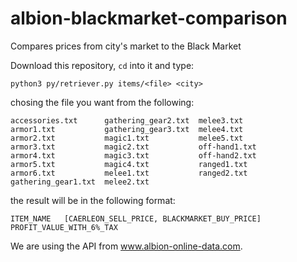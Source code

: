 # albion-blackmarket-comparison
Compares prices from city's market to the Black Market

Download this repository, `cd` into it and type:

``
python3 py/retriever.py items/<file> <city>
``

chosing the file you want from the following:

```
accessories.txt      gathering_gear2.txt  melee3.txt
armor1.txt           gathering_gear3.txt  melee4.txt
armor2.txt           magic1.txt           melee5.txt
armor3.txt           magic2.txt           off-hand1.txt
armor4.txt           magic3.txt           off-hand2.txt
armor5.txt           magic4.txt           ranged1.txt
armor6.txt           melee1.txt           ranged2.txt
gathering_gear1.txt  melee2.txt
```

the result will be in the following format:

``
ITEM_NAME	[CAERLEON_SELL_PRICE, BLACKMARKET_BUY_PRICE] PROFIT_VALUE_WITH_6%_TAX
``

We are using the API from www.albion-online-data.com.
